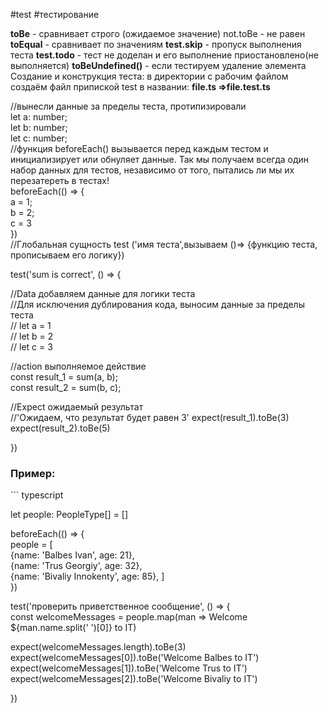#test #тестирование

**toBe** - сравнивает строго (ожидаемое значение)
not.toBe - не равен
**toEqual** - сравнивает по значениям
**test.skip** - пропуск выполнения теста
**test.todo** - тест не доделан и его выполнение приостановлено(не выполняется)
**toBeUndefined()** - если тестируем удаление элемента
Создание и конструкция теста:
в директории с рабочим файлом создаём файл  припиской test в названии: 
<b>file.ts =>file.test.ts</b>


//вынесли данные за пределы теста, протипизировали  
let a: number;  
let b: number;  
let c: number;  
//функция beforeEach() вызывается перед каждым тестом и инициализирует или обнуляет данные. Так мы получаем всегда один набор данных для тестов, независимо от того, пытались ли мы их перезатереть в тестах!  
beforeEach(() => {  
  a = 1;  
  b = 2;  
  c = 3  
})  
//Глобальная сущность test ('имя теста',вызываем ()=> {функцию теста, прописываем его логику})  
  
test('sum is correct', () => {  
  
  //Data добавляем данные для логики теста  
  //Для исключения дублирования кода, выносим данные за пределы теста  
  // let a = 1  
  // let b = 2  
  // let c = 3  
  
  //action выполняемое действие  
  const result_1 = sum(a, b);  
  const result_2 = sum(b, c);  
  
  //Expect ожидаемый результат  
  //'Ожидаем, что результат будет равен 3'  expect(result_1).toBe(3)  
  expect(result_2).toBe(5)  
  
})


<h3>Пример:</h3>
``` typescript

let people: PeopleType[] = []  
  
beforeEach(() => {  
people = [  
{name: 'Balbes Ivan', age: 21},  
{name: 'Trus Georgiy', age: 32},  
{name: 'Bivaliy Innokenty', age: 85}, ]  
})  
  
test('проверить приветственное сообщение', () => {  
  const welcomeMessages = people.map(man => Welcome ${man.name.split(' ')[0]} to IT)  
  
  expect(welcomeMessages.length).toBe(3)  
  expect(welcomeMessages[0]).toBe('Welcome Balbes to IT')  
  expect(welcomeMessages[1]).toBe('Welcome Trus to IT')  
  expect(welcomeMessages[2]).toBe('Welcome Bivaliy to IT')  
  
})
```